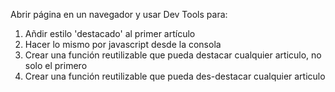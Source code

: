 Abrir página en un navegador y usar Dev Tools para:

1) Añdir estilo 'destacado' al primer artículo
2) Hacer lo mismo por javascript desde la consola
3) Crear una función reutilizable que pueda destacar cualquier articulo, no solo el primero
4) Crear una función reutilizable que pueda des-destacar cualquier articulo